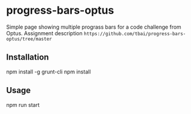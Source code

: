 # progress-bars-optus

Simple page showing multiple prograss bars for a code challenge from Optus.
Assignment description `https://github.com/tbai/progress-bars-optus/tree/master`

## Installation

npm install -g grunt-cli
npm install

## Usage

npm run start
